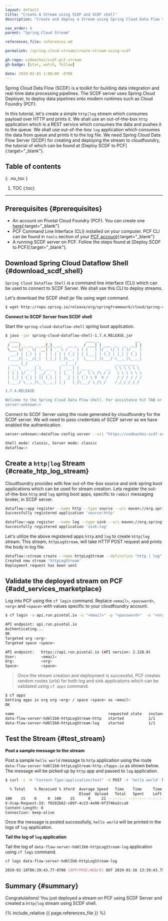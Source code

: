 ```yaml
---
layout: default
title: "Create A Stream using SCDF and SCDF shell"
description: "Create and deploy a Stream using Spring Cloud Data Flow Server (SCDF) and SCDF shell"

nav_order: 6
parent: "Spring Cloud Stream"

references_file: references.md

permalink: /spring-cloud-stream/create-stream-using-scdf

gh-repo: codeaches/scdf-pcf-stream
gh-badge: [star, watch, follow]

date: 2019-02-01 1:00:00 -0700
---
```


Spring Cloud Data Flow (SCDF) is a toolkit for building data integration and real-time data processing pipelines. The SCDF server uses Spring Cloud Deployer, to deploy data pipelines onto modern runtimes such as Cloud Foundry (PCF). 

In this tutorial, let's create a simple ``http|log`` stream which consumes payload over HTTP and prints it. We shall use an out-of-the-box `http` application which is a REST service which consumes the data and pushes it to the queue. We shall use out-of-the-box `log` application which consumes the data from queue and prints it to the log file. We need Spring Cloud Data Flow Server (SCDF) for creating and deploying the stream to cloudfoundry, the tutorial of which can be found at [Deploy SCDF to PCF]{:target="_blank"}.

## Table of contents
{: .no_toc }

1. TOC
{:toc}

---

## Prerequisites {#prerequisites}

 - An account on Pivotal Cloud Foundry (PCF). You can create one [here](https://console.run.pivotal.io/){:target="_blank"}
 - PCF Command Line Interface (CLI) installed on your computer. PCF CLI can be found in `tools` section of your [PCF account](https://console.run.pivotal.io/tools){:target="_blank"}
 - A running SCDF server on PCF. Follow the steps found at [Deploy SCDF to PCF]{:target="_blank"}.

## Download Spring Cloud Dataflow Shell {#download_scdf_shell}

`Spring Cloud Dataflow Shell` is a command line interface (CLI) which can be used to connect to SCDF Server. We shall use this CLI to deploy streams. 

Let's download the SCDF shell jar file using wget command.

```sh
$ wget http://repo.spring.io/release/org/springframework/cloud/spring-cloud-dataflow-shell/1.7.4.RELEASE/spring-cloud-dataflow-shell-1.7.4.RELEASE.jar
```

**Connect to SCDF Server from SCDF shell**

Start the `spring-cloud-dataflow-shell` spring boot application.

```sh
$ java -jar spring-cloud-dataflow-shell-1.7.4.RELEASE.jar
  ____                              ____ _                __
 / ___| _ __  _ __(_)_ __   __ _   / ___| | ___  _   _  __| |
 \___ \| '_ \| '__| | '_ \ / _` | | |   | |/ _ \| | | |/ _` |
  ___) | |_) | |  | | | | | (_| | | |___| | (_) | |_| | (_| |
 |____/| .__/|_|  |_|_| |_|\__, |  \____|_|\___/ \__,_|\__,_|
  ____ |_|    _          __|___/                 __________
 |  _ \  __ _| |_ __ _  |  ___| | _____      __  \ \ \ \ \ \
 | | | |/ _` | __/ _` | | |_  | |/ _ \ \ /\ / /   \ \ \ \ \ \
 | |_| | (_| | || (_| | |  _| | | (_) \ V  V /    / / / / / /
 |____/ \__,_|\__\__,_| |_|   |_|\___/ \_/\_/    /_/_/_/_/_/

1.7.4.RELEASE

Welcome to the Spring Cloud Data Flow shell. For assistance hit TAB or type "help".
server-unknown:>
```

Connect to SCDF Server using the route generated by cloudfoundry for the SCDF server. We will need to pass credentials of SCDF server as we have enabled the authentication.

```sh
server-unknown:>dataflow config server --uri "https://codeaches-scdf-server.cfapps.io" --username "user001" --password "pass001" --skip-ssl-validation "true"

Shell mode: classic, Server mode: classic
dataflow:>
```

## Create a `http|log` Stream {#create_htp_log_stream}

Cloudfoundry provides with few out-of-the-box source and sink spring boot applications which can be used for stream creation. Lets register the out-of-the-box `http` and `log` spring boot apps, specific to `rabbit` messaging broker, in SCDF server.

```sh
dataflow:>app register --name http --type source --uri maven://org.springframework.cloud.stream.app:http-source-rabbit:2.1.0.RELEASE
Successfully registered application 'source:http'

dataflow:>app register --name log --type sink --uri maven://org.springframework.cloud.stream.app:log-sink-rabbit:2.1.0.RELEASE
Successfully registered application 'sink:log'
```

Let's utilize the above registered apps `http` and `log` to create ``http|log`` stream. This stream, `httpLogStream`, will take HTTP POST request and prints the body in log file.

```sh
dataflow:>stream create --name httpLogStream --definition "http | log" --deploy
Created new stream 'httpLogStream'
Deployment request has been sent
```

## Validate the deployed stream on PCF {#add_services_marketplace}

Log into PCF using the `cf login` command. Replace `<email>`, `<password>`, `<org>` and `<space>` with values specific to your cloudfoundry account.

```sh
$ cf login -a api.run.pivotal.io -u "<email>" -p "<password>"  -o "<org>" -s "<space>"

API endpoint: api.run.pivotal.io
Authenticating...
OK
Targeted org <org>
Targeted space <space>

API endpoint:   https://api.run.pivotal.io (API version: 2.128.0)
User:           <email>
Org:            <org>
Space:          <space>
```

>Once the stream creation and deployment is successful, PCF creates random routes (urls) for both log and sink applications which can be validated using `cf apps` command.

```sh
$ cf apps
Getting apps in org org <org> / space <space> as <email>
OK

name                                          requested state   instances   memory   disk   urls
data-flow-server-hd6lIb0-httpLogStream-http   started           1/1         1G       1G     data-flow-server-hd6lIb0-httpLogStream-http.cfapps.io
data-flow-server-hd6lIb0-httpLogStream-log    started           1/1         1G       1G     data-flow-server-hd6lIb0-httpLogStream-log.cfapps.io
```

## Test the Stream {#test_stream}

**Post a sample message to the stream**

Post a sample `hello world` message to `http` application using the route `data-flow-server-hd6lIb0-httpLogStream-http.cfapps.io` as shown below. The message will be picked up by `http` app and passed to `log` application.

```sh
$ curl -i -H "Content-Type:application/text" -X POST -d 'hello world' https://data-flow-server-hd6lIb0-httpLogStream-http.cfapps.io

  % Total    % Received % Xferd  Average Speed   Time    Time     Time  Current
                                 Dload  Upload   Total   Spent    Left  Speed
100    15    0     0  100    15      0     21 --:--:-- --:--:-- --:--:--    21HTTP/1.1 202 Accepted
X-Vcap-Request-Id: f0282b62-c09f-4c23-4e90-0f374ba2cca9
Content-Length: 0
Connection: keep-alive
```
Once the message is posted successfully, `hello world` will be printed in the logs of `log` application.

**Tail the log of ``log`` application**

Tail the log of ``data-flow-server-hd6lIb0-httpLogStream-log`` application using `cf logs` command.

```sh
cf logs data-flow-server-hd6lIb0-httpLogStream-log

2019-02-18T06:39:43.77-0700 [APP/PROC/WEB/0] OUT 2019-01-16 13:39:43.758  INFO 14 --- [httpLogStream-1] ta-flow-server-hd6lIb0-httpLogStream-log : hello world
```

## Summary {#summary}

Congratulations! You just deployed a stream on PCF using SCDF Server and created a `http|log` stream using SCDF shell.

{% include_relative {{ page.references_file }} %}
